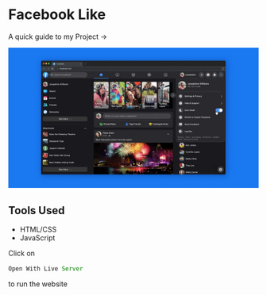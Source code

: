 # Facebook Like

A quick guide to my Project ->

<img src ="/image.webp">

## Tools Used

- HTML/CSS
- JavaScript

Click on

```js
Open With Live Server
``` 
to run the website
